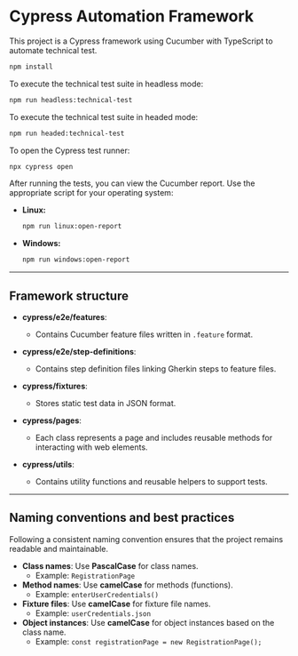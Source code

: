 # Cypress Automation Framework

This project is a Cypress framework using Cucumber with TypeScript to automate technical test.

```bash
npm install
```

To execute the technical test suite in headless mode:
```bash
npm run headless:technical-test
```

To execute the technical test suite in headed mode:
```bash
npm run headed:technical-test
```

To open the Cypress test runner:
```bash
npx cypress open
```

After running the tests, you can view the Cucumber report. Use the appropriate script for your operating system:

- **Linux:**
    ```bash
    npm run linux:open-report
    ```
- **Windows:**
    ```bash
    npm run windows:open-report
    ```

---

## Framework structure

- **cypress/e2e/features**:
  - Contains Cucumber feature files written in `.feature` format.

- **cypress/e2e/step-definitions**:
  - Contains step definition files linking Gherkin steps to feature files.

- **cypress/fixtures**:
  - Stores static test data in JSON format.
    
- **cypress/pages**:
  - Each class represents a page and includes reusable methods for interacting with web elements.

- **cypress/utils**:
  - Contains utility functions and reusable helpers to support tests.
   
---

## Naming conventions and best practices
Following a consistent naming convention ensures that the project remains readable and maintainable.

- **Class names**: Use **PascalCase** for class names.
    - Example: `RegistrationPage`
- **Method names**: Use **camelCase** for methods (functions).
    - Example: `enterUserCredentials()`
- **Fixture files**: Use **camelCase** for fixture file names.
    - Example: `userCredentials.json`
- **Object instances**: Use **camelCase** for object instances based on the class name.
    - Example: `const registrationPage = new RegistrationPage();`
